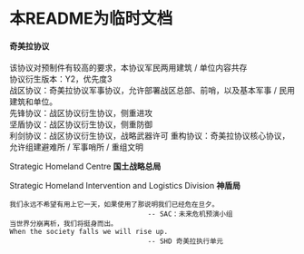 # 本README为临时文档


#### 奇美拉协议

该协议对预制件有较高的要求，本协议军民两用建筑 / 单位内容共存  
协议衍生版本：Y2，优先度3  
战区协议：奇美拉协议军事协议，允许部署战区总部、前哨，以及基本军事 / 民用建筑和单位。  
先锋协议：战区协议衍生协议，侧重进攻  
坚盾协议：战区协议衍生协议，侧重防御  
利剑协议：战区协议衍生协议，战略武器许可
重构协议：奇美拉协议核心协议，允许组建避难所 / 军事哨所 / 重组文明

Strategic Homeland Centre **国土战略总局**

Strategic Homeland Intervention and Logistics Division **神盾局**

    我们永远不希望有用上它一天，如果使用了那说明我们已经危在旦夕。
                                      -- SAC：未来危机预演小组
    当世界分崩离析，我们将挺身而出。
    When the society falls we will rise up.
                                      -- SHD 奇美拉执行单元

